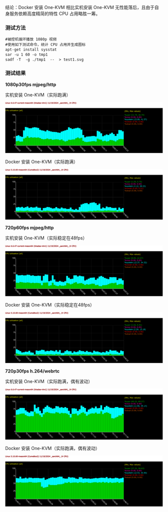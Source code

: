 结论：Docker 安装 One-KVM 相比实机安装 One-KVM 无性能落后，且由于自身服务依赖高度精简的特性 CPU 占用略胜一筹。

### 测试方法
```
#被控机循环播放 1080p 视频
#使用如下测试命令，统计 CPU 占用并生成图标
apt-get install sysstat
sar -u 1 60 -o tmp1
sadf -T  -g ./tmp1  --  > test1.svg
```

### 测试结果

**1080p30fps mjpeg/http** 

实机安装 One-KVM（实际跑满）

![test1](./img/test1.png)

Docker 安装 One-KVM（实际跑满）

![test4](./img/test4.png)

**720p60fps mjpeg/http**

实机安装 One-KVM（实际稳定在48fps）

![test2](./img/test2.png)

Docker 安装 One-KVM（实际稳定在48fps）

![test5](./img/test5.png)

**720p30fps h.264/webrtc**

实机安装 One-KVM（实际跑满，偶有波动）

![test3](./img/test3.png)

Docker 安装 One-KVM（实际跑满，偶有波动）

![test6](./img/test6.png)